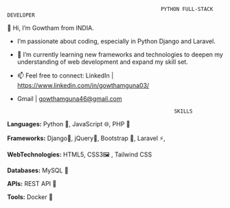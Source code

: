                                                       PYTHON FULL-STACK DEVELOPER
                                                             
👋 Hi, I’m Gowtham from INDIA. 

- I’m passionate about coding, especially in Python Django and Laravel.
  
- 🌱 I’m currently learning new frameworks and technologies to deepen my understanding of web development and expand my skill set.

- 📫 Feel free to connect: LinkedIn | https://www.linkedin.com/in/gowthamguna03/
- Gmail | gowthamguna46@gmail.com 



                                                         SKILLS


**Languages:** Python 🐍, JavaScript 🌐, PHP 🐘

**Frameworks:** Django🚀, jQuery📜, Bootstrap 🎨, Laravel ⚡, 

**WebTechnologies:** HTML5, CSS3🖼 , Tailwind CSS

**Databases:** MySQL 💾

**APIs:** REST API 🔗

**Tools:** Docker 🐳

